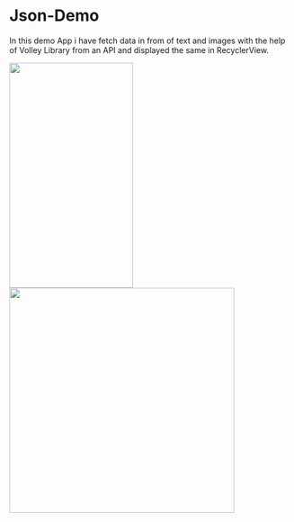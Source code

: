 # Json-Demo
In this demo App i have fetch data in from of text and images with the help of Volley Library from an API and displayed the same in RecyclerView.
<p float="left">
<img src="https://user-images.githubusercontent.com/72120614/101860745-4906ab00-3b23-11eb-809c-40dd075409f9.png" width="220" height="400" />
 
<img src="https://user-images.githubusercontent.com/72120614/101860749-4c9a3200-3b23-11eb-95df-e1e60e58118b.png" height="400" />

